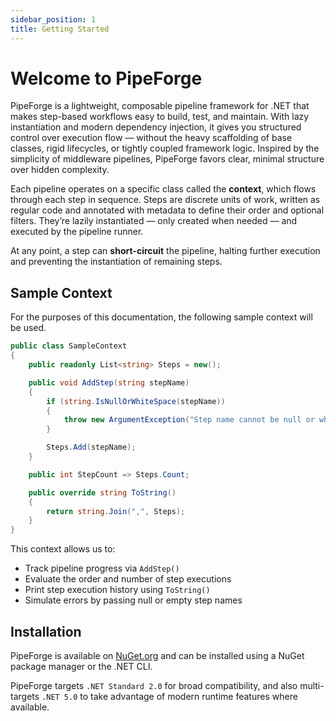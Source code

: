 ```yaml
---
sidebar_position: 1
title: Getting Started
---
```


# Welcome to PipeForge

PipeForge is a lightweight, composable pipeline framework for .NET that makes step-based workflows easy to build, test, and maintain. With lazy instantiation and modern dependency injection, it gives you structured control over execution flow — without the heavy scaffolding of base classes, rigid lifecycles, or tightly coupled framework logic. Inspired by the simplicity of middleware pipelines, PipeForge favors clear, minimal structure over hidden complexity.

Each pipeline operates on a specific class called the **context**, which flows through each step in sequence. Steps are discrete units of work, written as regular code and annotated with metadata to define their order and optional filters. They’re lazily instantiated — only created when needed — and executed by the pipeline runner.

At any point, a step can **short-circuit** the pipeline, halting further execution and preventing the instantiation of remaining steps.

## Sample Context

For the purposes of this documentation, the following sample context will be used.

```csharp title="SampleContext.cs"
public class SampleContext
{
    public readonly List<string> Steps = new();

    public void AddStep(string stepName)
    {
        if (string.IsNullOrWhiteSpace(stepName))
        {
            throw new ArgumentException("Step name cannot be null or whitespace.", nameof(stepName));
        }

        Steps.Add(stepName);
    }

    public int StepCount => Steps.Count;

    public override string ToString()
    {
        return string.Join(",", Steps);
    }
}
```

This context allows us to:
- Track pipeline progress via `AddStep()`
- Evaluate the order and number of step executions
- Print step execution history using `ToString()`
- Simulate errors by passing null or empty step names

## Installation

PipeForge is available on [NuGet.org](https://www.nuget.org/packages/PipeForge/) and can be installed using a NuGet package manager or the .NET CLI.

PipeForge targets `.NET Standard 2.0` for broad compatibility, and also multi-targets `.NET 5.0` to take advantage of modern runtime features where available.